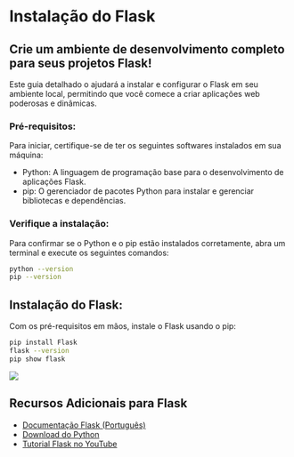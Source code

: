 # Instalação do Flask

## Crie um ambiente de desenvolvimento completo para seus projetos Flask!

Este guia detalhado o ajudará a instalar e configurar o Flask em seu ambiente local, permitindo que você comece a criar aplicações web poderosas e dinâmicas.

### Pré-requisitos:

Para iniciar, certifique-se de ter os seguintes softwares instalados em sua máquina:

- Python: A linguagem de programação base para o desenvolvimento de aplicações Flask.
- pip: O gerenciador de pacotes Python para instalar e gerenciar bibliotecas e dependências.

### Verifique a instalação:

Para confirmar se o Python e o pip estão instalados corretamente, abra um terminal e execute os seguintes comandos:

```bash
python --version
pip --version

```
## Instalação do Flask:

Com os pré-requisitos em mãos, instale o Flask usando o pip:

```bash
pip install Flask
flask --version
pip show flask

```
<img src="https://phylos.net/wp-content/uploads/2022/02/pastasFlask.jpg">


  ## Recursos Adicionais para Flask

- [Documentação Flask (Português)](https://readthedocs.org/projects/flask/)
- [Download do Python](https://www.python.org/downloads/)
- [Tutorial Flask no YouTube](https://m.youtube.com/watch?v=Z1RJmh_OqeA)
